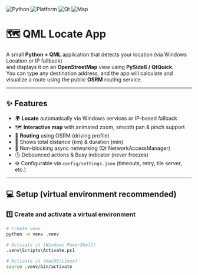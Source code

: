 ![Python](https://img.shields.io/badge/python-3.12-blue.svg)
![Platform](https://img.shields.io/badge/platform-Windows%2011-lightgrey.svg)
![Qt](https://img.shields.io/badge/Qt-PySide6-green.svg)
![Map](https://img.shields.io/badge/map-OpenStreetMap-blue.svg)

# 🗺️ QML Locate App

A small **Python + QML** application that detects your location (via Windows Location or IP fallback)  
and displays it on an **OpenStreetMap** view using **PySide6 / QtQuick**.  
You can type any destination address, and the app will calculate and visualize a route using the public **OSRM** routing service.

---

## ✨ Features

- 🌍 **Locate** automatically via Windows services or IP-based fallback  
- 🗺️ **Interactive map** with animated zoom, smooth pan & pinch support  
- 🧭 **Routing** using OSRM (driving profile)  
- 📏 Shows total distance (km) & duration (min)  
- 🚦 Non-blocking async networking (Qt NetworkAccessManager)  
- 🕓 Debounced actions & Busy indicator (never freezes)  
- ⚙️ Configurable via `config/settings.json` (timeouts, retry, tile server, etc.)

---

## 💻 Setup (virtual environment recommended)

### 1️⃣ Create and activate a virtual environment

```bash
# Create venv
python -m venv .venv

# Activate it (Windows PowerShell)
.venv\Scripts\Activate.ps1

# Activate it (macOS/Linux)
source .venv/bin/activate
